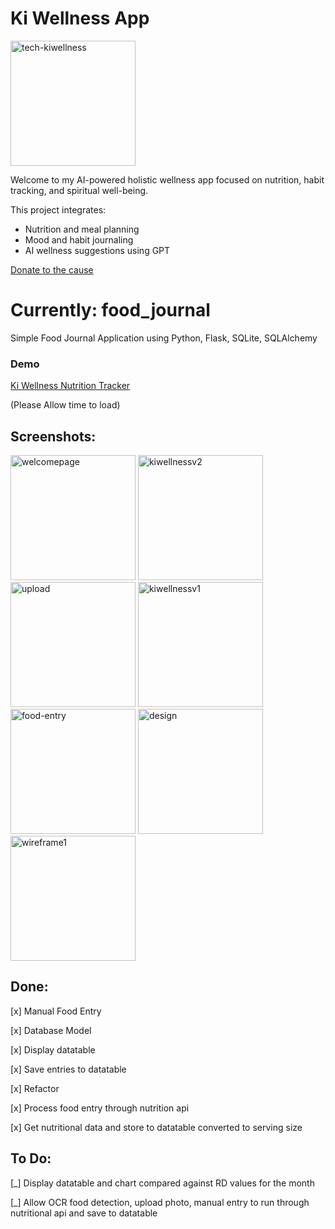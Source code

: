 # Ki Wellness App
<img width="200" alt="tech-kiwellness" src="https://github.com/user-attachments/assets/34abb1b5-32d5-4091-9f5f-63db8d7413b5" />

Welcome to my AI-powered holistic wellness app focused on nutrition, habit tracking, and spiritual well-being.

This project integrates:
- Nutrition and meal planning
- Mood and habit journaling
- AI wellness suggestions using GPT

[Donate to the cause](https://www.gofundme.com/f/be-part-of-the-nutrition-transformation?attribution_id=sl:2ee51fd3-a341-4ee1-b41e-5f6710c9b8d8&lang=en_US&utm_campaign=man_sharesheet_dash&utm_content=amp13_t1-amp15_t3&utm_medium=customer&utm_source=copy_link)


# Currently: food_journal
Simple Food Journal Application using Python, Flask, SQLite, SQLAlchemy

### Demo
[Ki Wellness Nutrition Tracker](https://ki-wellness.onrender.com)

(Please Allow time to load)

## Screenshots:
<img width="200" alt="welcomepage" src="https://github.com/user-attachments/assets/effddbfa-78ab-4f1f-aced-b885702686d0" />
<img width="200" alt="kiwellnessv2" src="https://github.com/user-attachments/assets/2b7f773c-68c8-4311-9f05-53067b767667" />
<img width="200" alt="upload" src="https://github.com/user-attachments/assets/61672c88-9aba-40be-a682-648e1fa37817" />
<img width="200" alt="kiwellnessv1" src="https://github.com/user-attachments/assets/3b5b50c3-747e-4253-a915-3c2e9b9b4cfe" />
<img width="200" alt="food-entry" src="https://github.com/user-attachments/assets/4f614df6-fe0c-4674-8808-bbb8bc2f228f" />
<img width="200" alt="design" src="https://github.com/user-attachments/assets/9a05a940-9e08-4f7d-bec8-baa9a6712f2b" />
<img width="200" alt="wireframe1" src="https://github.com/user-attachments/assets/545207bb-9e17-4fe8-95b0-1808886d201f" />

## Done:
[x] Manual Food Entry

[x] Database Model

[x] Display datatable

[x] Save entries to datatable

[x] Refactor

[x] Process food entry through nutrition api

[x] Get nutritional data and store to datatable converted to serving size

## To Do:
  
[_] Display datatable and chart compared against RD values for the month

[_] Allow OCR food detection, upload photo, manual entry to run through nutritional api and save to datatable

